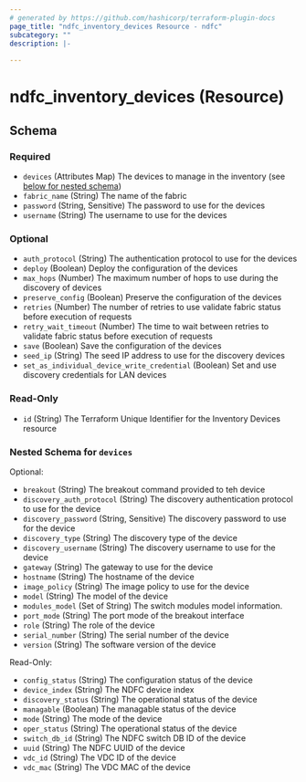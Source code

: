 ```yaml
---
# generated by https://github.com/hashicorp/terraform-plugin-docs
page_title: "ndfc_inventory_devices Resource - ndfc"
subcategory: ""
description: |-
  
---
```


# ndfc_inventory_devices (Resource)





<!-- schema generated by tfplugindocs -->
## Schema

### Required

- `devices` (Attributes Map) The devices to manage in the inventory (see [below for nested schema](#nestedatt--devices))
- `fabric_name` (String) The name of the fabric
- `password` (String, Sensitive) The password to use for the devices
- `username` (String) The username to use for the devices

### Optional

- `auth_protocol` (String) The authentication protocol to use for the devices
- `deploy` (Boolean) Deploy the configuration of the devices
- `max_hops` (Number) The maximum number of hops to use during the discovery of devices
- `preserve_config` (Boolean) Preserve the configuration of the devices
- `retries` (Number) The number of retries to use validate fabric status before execution of requests
- `retry_wait_timeout` (Number) The time to wait between retries to validate fabric status before execution of requests
- `save` (Boolean) Save the configuration of the devices
- `seed_ip` (String) The seed IP address to use for the discovery devices
- `set_as_individual_device_write_credential` (Boolean) Set and use discovery credentials for LAN devices

### Read-Only

- `id` (String) The Terraform Unique Identifier for the Inventory Devices resource

<a id="nestedatt--devices"></a>
### Nested Schema for `devices`

Optional:

- `breakout` (String) The breakout command provided to teh device
- `discovery_auth_protocol` (String) The discovery authentication protocol to use for the device
- `discovery_password` (String, Sensitive) The discovery password to use for the device
- `discovery_type` (String) The discovery type of the device
- `discovery_username` (String) The discovery username to use for the device
- `gateway` (String) The gateway to use for the device
- `hostname` (String) The hostname of the device
- `image_policy` (String) The image policy to use for the device
- `model` (String) The model of the device
- `modules_model` (Set of String) The switch modules model information.
- `port_mode` (String) The port mode of the breakout interface
- `role` (String) The role of the device
- `serial_number` (String) The serial number of the device
- `version` (String) The software version of the device

Read-Only:

- `config_status` (String) The configuration status of the device
- `device_index` (String) The NDFC device index
- `discovery_status` (String) The operational status of the device
- `managable` (Boolean) The managable status of the device
- `mode` (String) The mode of the device
- `oper_status` (String) The operational status of the device
- `switch_db_id` (String) The NDFC switch DB ID of the device
- `uuid` (String) The NDFC UUID of the device
- `vdc_id` (String) The VDC ID of the device
- `vdc_mac` (String) The VDC MAC of the device
